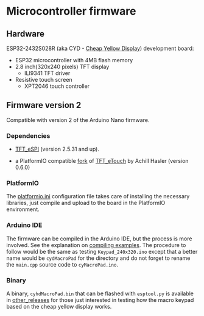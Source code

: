 # Microcontroller firmware

## Hardware

ESP32-2432S028R (aka CYD - [Cheap Yellow Display](https://github.com/witnessmenow/))
  development board:

- ESP32 microcontroller with 4MB flash memory
- 2.8 inch(320x240 pixels) TFT display 
  - ILI9341 TFT driver 
- Resistive touch screen
  - XPT2046 touch controller

## Firmware version 2

Compatible with version 2 of the Arduino Nano firmware.

### Dependencies

- [TFT_eSPI](https://github.com/Bodmer/TFT_eSPI) (version 2.5.31 and up).

- a PlatformIO compatible [fork](https://github.com/sigmdel/TFT_eTouch) of [TFT_eTouch](https://github.com/achillhasler/TFT_eTouch)
  by Achill Hasler (version 0.6.0)

### PlatformIO

The [platformio.ini](platformio.ini) configuration file takes care of installing the necessary libraries, just compile and upload to the board in the PlatformIO environment.

### Arduino IDE

The firmware can be compiled in the Arduino IDE, but the process is more involved. See the explanation on [compiling examples](https://github.com/sigmdel/TFT_eTouch/blob/master/README_TOO.md#9-examples). The procedure to follow would be the same as testing `Keypad_240x320.ino` except that a better name would be `cydMacroPad` for the directory and do not forget to rename the `main.cpp` source code to `cyMacroPad.ino`.

### Binary 

A binary, `cyhdMacroPad.bin` that can be flashed with `esptool.py` is available in [other_releases](https://github.com/sigmdel/other_releases) for those just interested in testing how the macro keypad based on the cheap yellow display works.
